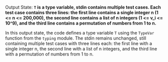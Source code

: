 Output State: **`T` is a type variable, stdin contains multiple test cases. Each test case contains three lines: the first line contains a single integer n (1 <= n <= 200,000), the second line contains a list of n integers (1 <= v_i <= 10^9), and the third line contains a permutation of numbers from 1 to n.**

In this output state, the code defines a type variable `T` using the `TypeVar` function from the `typing` module. The stdin remains unchanged, still containing multiple test cases with three lines each: the first line with a single integer n, the second line with a list of n integers, and the third line with a permutation of numbers from 1 to n.